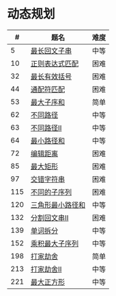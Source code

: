 # 动态规划
| # | 题名 | 难度 |
|---| -------- | ---------- |
|5| [最长回文子串](../5.最长回文子串.md) |中等|
|10| [正则表达式匹配](../10.正则表达式匹配.md) |困难|
|32| [最长有效括号](../32.最长有效括号.md) |困难|
|44| [通配符匹配](../44.通配符匹配.md) |困难|
|53| [最大子序和](../53.最大子序和.md) |简单|
|62| [不同路径](../62.不同路径.md) |中等|
|63| [不同路径II](../63.不同路径II.md) |中等|
|64| [最小路径和](../64.最小路径和.md) |中等|
|72| [编辑距离](../72.编辑距离.md) |困难|
|85| [最大矩形](../85.最大矩形.md) |困难|
|97| [交错字符串](../97.交错字符串.md) |困难|
|115| [不同的子序列](../115.不同的子序列.md) |困难|
|120| [三角形最小路径和](../120.三角形最小路径和.md) |中等|
|132| [分割回文串II](../132.分割回文串II.md) |困难|
|139| [单词拆分](../139.单词拆分.md) |中等|
|152| [乘积最大子序列](../152.乘积最大子序列.md) |中等|
|198| [打家劫舍](../198.打家劫舍.md) |简单|
|213| [打家劫舍II](../213.打家劫舍II.md) |中等|
|221| [最大正方形](../221.最大正方形.md) |中等|
